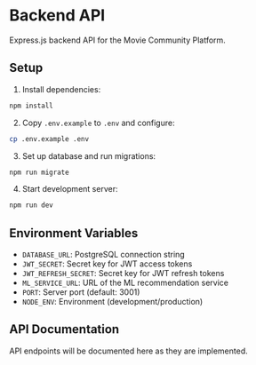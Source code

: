 # Backend API

Express.js backend API for the Movie Community Platform.

## Setup

1. Install dependencies:
```bash
npm install
```

2. Copy `.env.example` to `.env` and configure:
```bash
cp .env.example .env
```

3. Set up database and run migrations:
```bash
npm run migrate
```

4. Start development server:
```bash
npm run dev
```

## Environment Variables

- `DATABASE_URL`: PostgreSQL connection string
- `JWT_SECRET`: Secret key for JWT access tokens
- `JWT_REFRESH_SECRET`: Secret key for JWT refresh tokens
- `ML_SERVICE_URL`: URL of the ML recommendation service
- `PORT`: Server port (default: 3001)
- `NODE_ENV`: Environment (development/production)

## API Documentation

API endpoints will be documented here as they are implemented.
